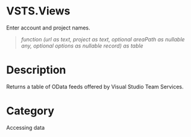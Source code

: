 ﻿# VSTS.Views
Enter account and project names.
> _function (url as text, project as text, optional areaPath as nullable any, optional options as nullable record) as table_
# Description 
Returns a table of OData feeds offered by Visual Studio Team Services.
# Category 
Accessing data
